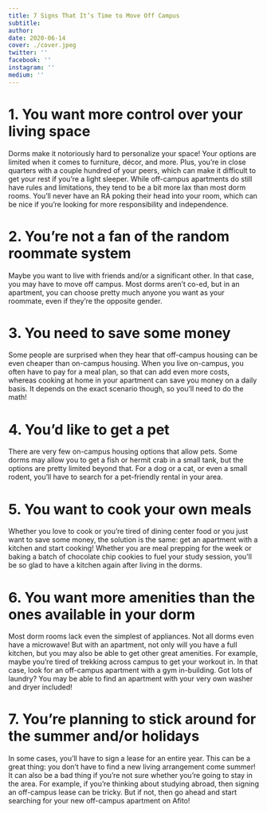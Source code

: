 ```yaml
---
title: 7 Signs That It’s Time to Move Off Campus
subtitle:
author:
date: 2020-06-14
cover: ./cover.jpeg
twitter: ''
facebook: ''
instagram: ''
medium: ''
---
```


# 1. You want more control over your living space

Dorms make it notoriously hard to personalize your space! Your options are limited when it comes to furniture, décor, and more. Plus, you’re in close quarters with a couple hundred of your peers, which can make it difficult to get your rest if you’re a light sleeper. While off-campus apartments do still have rules and limitations, they tend to be a bit more lax than most dorm rooms. You’ll never have an RA poking their head into your room, which can be nice if you’re looking for more responsibility and independence.

# 2. You’re not a fan of the random roommate system

Maybe you want to live with friends and/or a significant other. In that case, you may have to move off campus. Most dorms aren’t co-ed, but in an apartment, you can choose pretty much anyone you want as your roommate, even if they’re the opposite gender.

# 3. You need to save some money

Some people are surprised when they hear that off-campus housing can be even cheaper than on-campus housing. When you live on-campus, you often have to pay for a meal plan, so that can add even more costs, whereas cooking at home in your apartment can save you money on a daily basis. It depends on the exact scenario though, so you’ll need to do the math!

# 4. You’d like to get a pet

There are very few on-campus housing options that allow pets. Some dorms may allow you to get a fish or hermit crab in a small tank, but the options are pretty limited beyond that. For a dog or a cat, or even a small rodent, you’ll have to search for a pet-friendly rental in your area.

# 5. You want to cook your own meals

Whether you love to cook or you’re tired of dining center food or you just want to save some money, the solution is the same: get an apartment with a kitchen and start cooking! Whether you are meal prepping for the week or baking a batch of chocolate chip cookies to fuel your study session, you’ll be so glad to have a kitchen again after living in the dorms.

# 6. You want more amenities than the ones available in your dorm

Most dorm rooms lack even the simplest of appliances. Not all dorms even have a microwave! But with an apartment, not only will you have a full kitchen, but you may also be able to get other great amenities. For example, maybe you’re tired of trekking across campus to get your workout in. In that case, look for an off-campus apartment with a gym in-building. Got lots of laundry? You may be able to find an apartment with your very own washer and dryer included!

# 7. You’re planning to stick around for the summer and/or holidays

In some cases, you’ll have to sign a lease for an entire year. This can be a great thing: you don’t have to find a new living arrangement come summer! It can also be a bad thing if you’re not sure whether you’re going to stay in the area. For example, if you’re thinking about studying abroad, then signing an off-campus lease can be tricky. But if not, then go ahead and start searching for your new off-campus apartment on Afito!
